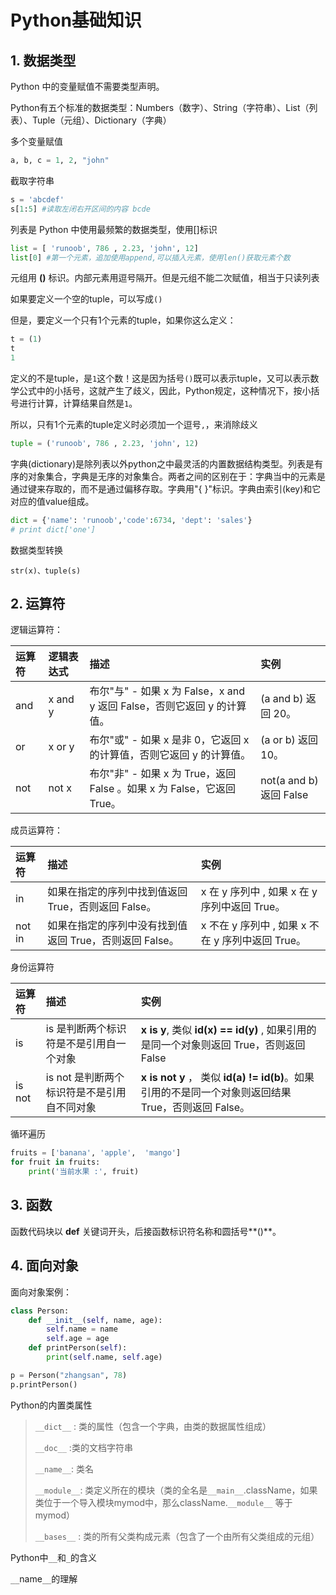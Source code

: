 

# Python基础知识

## 1. 数据类型

Python 中的变量赋值不需要类型声明。 

Python有五个标准的数据类型：Numbers（数字）、String（字符串）、List（列表）、Tuple（元组）、Dictionary（字典）

多个变量赋值

```python
a, b, c = 1, 2, "john"
```

截取字符串

```python
s = 'abcdef'
s[1:5] #读取左闭右开区间的内容 bcde
```

列表是 Python 中使用最频繁的数据类型，使用[]标识

```python
list = [ 'runoob', 786 , 2.23, 'john', 12]
list[0] #第一个元素，追加使用append,可以插入元素，使用len()获取元素个数
```

元组用 **()** 标识。内部元素用逗号隔开。但是元组不能二次赋值，相当于只读列表 

 如果要定义一个空的tuple，可以写成`()`

 但是，要定义一个只有1个元素的tuple，如果你这么定义： 

```python
t = (1)
t
1
```

定义的不是tuple，是`1`这个数！这是因为括号`()`既可以表示tuple，又可以表示数学公式中的小括号，这就产生了歧义，因此，Python规定，这种情况下，按小括号进行计算，计算结果自然是`1`。

所以，只有1个元素的tuple定义时必须加一个逗号`,`，来消除歧义

```python
tuple = ('runoob', 786 , 2.23, 'john', 12)
```

字典(dictionary)是除列表以外python之中最灵活的内置数据结构类型。列表是有序的对象集合，字典是无序的对象集合。两者之间的区别在于：字典当中的元素是通过键来存取的，而不是通过偏移存取。字典用"{ }"标识。字典由索引(key)和它对应的值value组成。

```python
dict = {'name': 'runoob','code':6734, 'dept': 'sales'}
# print dict['one'] 
```

数据类型转换

```
str(x)、tuple(s)
```

## 2. 运算符

逻辑运算符：

| 运算符 | 逻辑表达式 | 描述                                                         | 实例                    |
| :----- | :--------- | :----------------------------------------------------------- | :---------------------- |
| and    | x and y    | 布尔"与" - 如果 x 为 False，x and y 返回 False，否则它返回 y 的计算值。 | (a and b) 返回 20。     |
| or     | x or y     | 布尔"或" - 如果 x 是非 0，它返回 x 的计算值，否则它返回 y 的计算值。 | (a or b) 返回 10。      |
| not    | not x      | 布尔"非" - 如果 x 为 True，返回 False 。如果 x 为 False，它返回 True。 | not(a and b) 返回 False |

成员运算符：

| 运算符 | 描述                                                    | 实例                                              |
| :----- | :------------------------------------------------------ | :------------------------------------------------ |
| in     | 如果在指定的序列中找到值返回 True，否则返回 False。     | x 在 y 序列中 , 如果 x 在 y 序列中返回 True。     |
| not in | 如果在指定的序列中没有找到值返回 True，否则返回 False。 | x 不在 y 序列中 , 如果 x 不在 y 序列中返回 True。 |

身份运算符

| 运算符 | 描述                                        | 实例                                                         |
| :----- | :------------------------------------------ | :----------------------------------------------------------- |
| is     | is 是判断两个标识符是不是引用自一个对象     | **x is y**, 类似 **id(x) == id(y)** , 如果引用的是同一个对象则返回 True，否则返回 False |
| is not | is not 是判断两个标识符是不是引用自不同对象 | **x is not y** ， 类似 **id(a) != id(b)**。如果引用的不是同一个对象则返回结果 True，否则返回 False。 |

循环遍历

```python
fruits = ['banana', 'apple',  'mango']
for fruit in fruits:
    print('当前水果 :', fruit)
```

## 3. 函数

函数代码块以 **def** 关键词开头，后接函数标识符名称和圆括号**()**。

## 4. 面向对象

面向对象案例：

```python
class Person:
    def __init__(self, name, age):
        self.name = name
        self.age = age
    def printPerson(self):
        print(self.name, self.age)

p = Person("zhangsan", 78)
p.printPerson()
```

Python的内置类属性

> `__dict__` : 类的属性（包含一个字典，由类的数据属性组成）
>
> `__doc__` :类的文档字符串
>
> `__name__`: 类名
>
> `__module__`: 类定义所在的模块（类的全名是`__main__`.className，如果类位于一个导入模块mymod中，那么className.`__module__` 等于 mymod）
>
> `__bases__` : 类的所有父类构成元素（包含了一个由所有父类组成的元组）

Python中`__`和`_`的含义

`__`name`__`的理解

